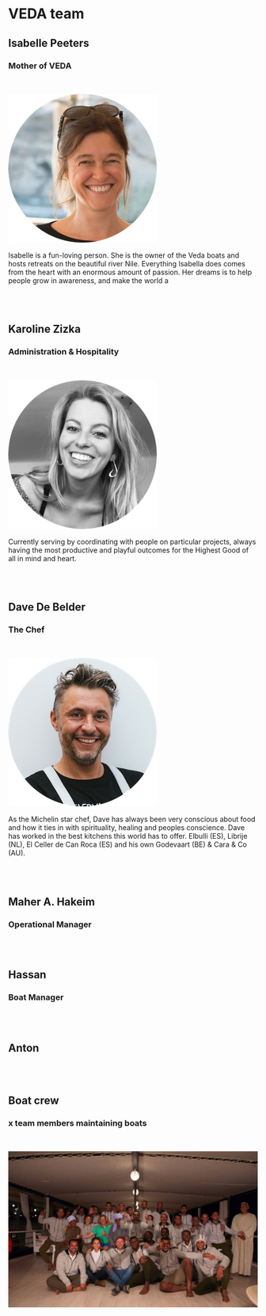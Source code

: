 # VEDA team

## Isabelle Peeters
### Mother of VEDA

<br/>

![isabelle_peeters](img/isabelle_peeters.png)

Isabelle is a fun-loving person. She is the owner of the Veda boats and hosts retreats on the beautiful river Nile. Everything Isabella does comes from the heart with an enormous amount of passion. Her dreams is to help people grow in awareness, and make the world a

<br/>
<br/>

## Karoline Zizka
### Administration & Hospitality

<br/>

![karoline_zizka](img/karoline_zizka.png)

Currently serving by coordinating with people on particular projects, always having the most productive and playful outcomes for the Highest Good of all in mind and heart.

<br/>
<br/>

## Dave De Belder
### The Chef

<br/>

![dave_de_belder](img/dave_de_belder.png)

As the Michelin star chef, Dave has always been very conscious about food and how it ties in with spirituality, healing and peoples conscience. Dave has worked in the best kitchens this world has to offer. Elbulli (ES), Librije (NL), El Celler de Can Roca (ES) and his own Godevaart (BE) & Cara & Co (AU).

<br/>
<br/>

## Maher A. Hakeim
### Operational Manager


<br/>
<br/>

## Hassan
### Boat Manager

<br/>
<br/>

## Anton

<br/>
<br/>

## Boat crew
### x team members maintaining boats

<br/>

![team](../img/team.jpg)
